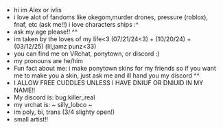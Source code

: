 - hi im Alex or ivlis
- i love alot of fandoms like okegom,murder drones, pressure (roblox), fnaf, etc (ask me!!) i love characters ships :^
- ask my age please!! ^^
- im taken by the loves of my life<3 (07/21/24<3) + (10/20/24) + (03/12/25) (lil,jamz punz<33)
- you can find me on VRchat, ponytown, or discord :)
- my pronouns are he/him
- Fun fact about me: i make ponytown skins for my friends so if you want me to make you a skin, just ask me and ill hand you my discord ^^
- I ALLOW FREE CUDDLES UNLESS I HAVE DNIUF OR DNIUID IN MY NAME!!
- My discord is: bug.killer_real
- my vrchat is: ~ silly_lobco ~
- im poly, bi, trans (3/4 slighty open!)
- small artist!! 
